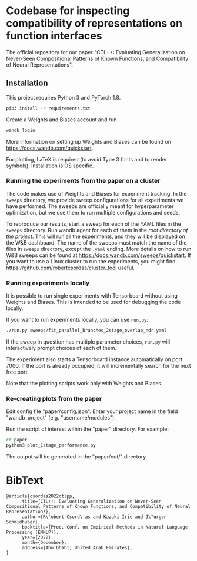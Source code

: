 # Codebase for inspecting compatibility of representations on function interfaces

The official repository for our paper "CTL++: Evaluating Generalization on Never-Seen Compositional Patterns of Known Functions, and Compatibility of Neural Representations".

## Installation

This project requires Python 3 and PyTorch 1.8.

```bash
pip3 install -r requirements.txt
```

Create a Weights and Biases account and run 
```bash
wandb login
```

More information on setting up Weights and Biases can be found on
https://docs.wandb.com/quickstart.

For plotting, LaTeX is required (to avoid Type 3 fonts and to render symbols). Installation is OS specific.

### Running the experiments from the paper on a cluster

The code makes use of Weights and Biases for experiment tracking. In the ```sweeps``` directory, we provide sweep configurations for all experiments we have performed. The sweeps are officially meant for hyperparameter optimization, but we use them to run multiple configurations and seeds.

To reproduce our results, start a sweep for each of the YAML files in the ```sweeps``` directory. Run wandb agent for each of them in the _root directory of the project_. This will run all the experiments, and they will be displayed on the W&B dashboard. The name of the sweeps must match the name of the files in ```sweeps``` directory, except the ```.yaml``` ending. More details on how to run W&B sweeps can be found at https://docs.wandb.com/sweeps/quickstart. If you want to use a Linux cluster to run the experiments, you might find https://github.com/robertcsordas/cluster_tool useful.

### Running experiments locally

It is possible to run single experiments with Tensorboard without using Weights and Biases. This is intended to be used for debugging the code locally.
  
If you want to run experiments locally, you can use ```run.py```:

```bash
./run.py sweeps/fit_parallel_branches_2stage_overlap_ndr.yaml
```

If the sweep in question has multiple parameter choices, ```run.py``` will interactively prompt choices of each of them.

The experiment also starts a Tensorboard instance automatically on port 7000. If the port is already occupied, it will incrementally search for the next free port.

Note that the plotting scripts work only with Weights and Biases.

### Re-creating plots from the paper

Edit config file "paper/config.json". Enter your project name in the field "wandb_project" (e.g. "username/modules").

Run the script of interest within the "paper" directory. For example:

```bash
cd paper
python3 plot_1stage_performance.py
```

The output will be generated in the "paper/out/" directory.

# BibText
```
@article{csordas2022ctlpp,
      title={CTL++: Evaluating Generalization on Never-Seen Compositional Patterns of Known Functions, and Compatibility of Neural Representations}, 
      author={R\'obert Csord\'as and Kazuki Irie and J\"urgen Schmidhuber},
      booktitle={Proc. Conf. on Empirical Methods in Natural Language Processing (EMNLP)},
      year={2022},
      month={December},
      address={Abu Dhabi, United Arab Emirates},
}
```
